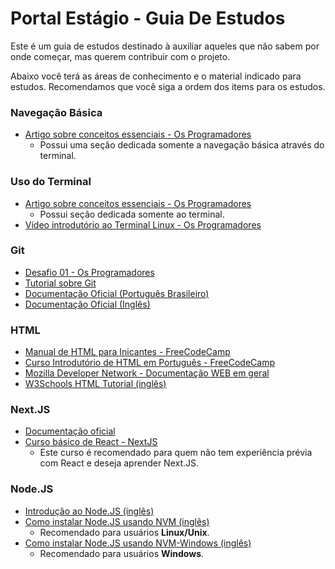 # Portal Estágio - Guia De Estudos

Este é um guia de estudos destinado à auxiliar aqueles que não sabem por onde começar, mas querem contribuir com o projeto.

Abaixo você terá as áreas de conhecimento e o material indicado para estudos. Recomendamos que você siga a ordem dos items
para os estudos.

### Navegação Básica

* [Artigo sobre conceitos essenciais - Os Programadores](https://osprogramadores.com/blog/2024/02/29/conceitos-essenciais-para-come%C3%A7ar/)
  * Possui uma seção dedicada somente a navegação básica através do terminal.

### Uso do Terminal

* [Artigo sobre conceitos essenciais - Os Programadores](https://osprogramadores.com/blog/2024/02/29/conceitos-essenciais-para-come%C3%A7ar/)
  * Possui seção dedicada somente ao terminal. 
* [Vídeo introdutório ao Terminal Linux - Os Programadores](https://www.youtube.com/watch?v=CFWttwWZSAQ)

### Git

* [Desafio 01 - Os Programadores](https://osprogramadores.com/desafios/d01/)
* [Tutorial sobre Git](https://dev.to/womakerscode/instalando-configurando-e-inicializando-o-git-no-linux-2m96)
* [Documentação Oficial (Português Brasileiro)](https://git-scm.com/docs/git/pt_BR)
* [Documentação Oficial (Inglês)](https://git-scm.com/docs)

### HTML

* [Manual de HTML para Inicantes - FreeCodeCamp](https://www.freecodecamp.org/portuguese/news/manual-de-html-aprendizagem-de-html-para-iniciantes/)
* [Curso Introdutório de HTML em Português - FreeCodeCamp](https://www.freecodecamp.org/portuguese/news/curso-introdutorio-de-html-em-portugues/)
* [Mozilla Developer Network - Documentação WEB em geral](https://developer.mozilla.org/pt-BR/)
* [W3Schools HTML Tutorial (inglês)](https://www.w3schools.com/html/default.asp)

### Next.JS

* [Documentação oficial](https://nextjs.org/docs)
* [Curso básico de React - NextJS](https://nextjs.org/learn/react-foundations)
  * Este curso é recomendado para quem não tem experiência prévia com React e deseja aprender Next.JS.

### Node.JS

* [Introdução ao Node.JS (inglês)](https://nodejs.org/en/learn/getting-started/introduction-to-nodejs)
* [Como instalar Node.JS usando NVM (inglês)](https://github.com/nvm-sh/nvm?tab=readme-ov-file#installing-and-updating)
  * Recomendado para usuários **Linux/Unix**.
* [Como instalar Node.JS usando NVM-Windows (inglês)](https://github.com/coreybutler/nvm-windows?tab=readme-ov-file#install-nvm-windows)
  * Recomendado para usuários **Windows**.